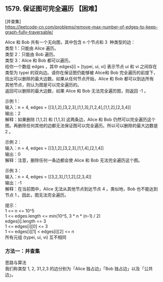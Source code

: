 ## 1579. 保证图可完全遍历 【困难】    
[并查集]    
https://leetcode-cn.com/problems/remove-max-number-of-edges-to-keep-graph-fully-traversable/    

Alice 和 Bob 共有一个无向图，其中包含 n 个节点和 3  种类型的边：   
类型 1：只能由 Alice 遍历。   
类型 2：只能由 Bob 遍历。   
类型 3：Alice 和 Bob 都可以遍历。    
给你一个数组 edges ，其中 edges[i] = [typei, ui, vi] 表示节点 ui 和 vi 之间存在类型为 typei 的双向边。请你在保证图仍能够被 Alice和 Bob 完全遍历的前提下，找出可以删除的最大边数。如果从任何节点开始，Alice 和 Bob 都可以到达所有其他节点，则认为图是可以完全遍历的。     
返回可以删除的最大边数，如果 Alice 和 Bob 无法完全遍历图，则返回 -1 。     

示例 1：    
输入：n = 4, edges = [[3,1,2],[3,2,3],[1,1,3],[1,2,4],[1,1,2],[2,3,4]]   
输出：2    
解释：如果删除 [1,1,2] 和 [1,1,3] 这两条边，Alice 和 Bob 仍然可以完全遍历这个图。再删除任何其他的边都无法保证图可以完全遍历。所以可以删除的最大边数是 2 。     

示例 2：   
输入：n = 4, edges = [[3,1,2],[3,2,3],[1,1,4],[2,1,4]]       
输出：0     
解释：注意，删除任何一条边都会使 Alice 和 Bob 无法完全遍历这个图。       

示例 3：   
输入：n = 4, edges = [[3,2,3],[1,1,2],[2,3,4]]   
输出：-1   
解释：在当前图中，Alice 无法从其他节点到达节点 4 。类似地，Bob 也不能达到节点 1 。因此，图无法完全遍历。    

提示：     
1 <= n <= 10^5    
1 <= edges.length <= min(10^5, 3 * n * (n-1) / 2)     
edges[i].length == 3     
1 <= edges[i][0] <= 3     
1 <= edges[i][1] < edges[i][2] <= n      
所有元组 (typei, ui, vi) 互不相同      

### 方法一：并查集    
思路与算法   
我们称类型 1, 2, 31,2,3 的边分别为「Alice 独占边」「Bob 独占边」以及「公共边」。    



























